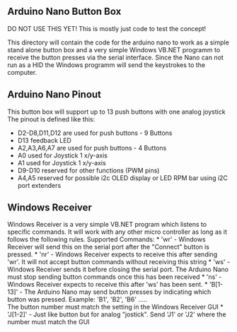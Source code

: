 Arduino Nano Button Box
---

DO NOT USE THIS YET! This is mostly just code to test the concept!


This directory will contain the code for the arduino nano  to work as a simple stand alone button box
and a very simple Windows VB.NET programm to receive the button presses via the serial interface.
Since the Nano can not run as a HID the Windows programm will send the keystrokes to the computer.

Arduino Nano Pinout
---
This button box will support up to 13 push buttons with one analog joystick
The pinout is defined like this:

* D2-D8,D11,D12 are used for push buttons - 9 Buttons
* D13 feedback LED
* A2,A3,A6,A7 are used for push buttons - 4 Buttons
* A0 used for Joystick 1 x/y-axis
* A1 used for Joystick 1 x/y-axis
* D9-D10 reserved for other functions (PWM pins)
* A4,A5 reserved for possible i2c OLED display or LED RPM bar using i2C port extenders


Windows Receiver
---
Windows Receiver is a very simple VB.NET program which listens to specific commands.
It will work with any other micro controller as long as it follows the following rules.
Supported Commands:
	* 'wr' - Windows Receiver will send this on the serial port after the "Connect" button is pressed.
	* 'nr' - Windows Receiver expects to receive this after sending 'wr'. It will not accept button commands without receiving this string
	* 'ws' - Windows Receiver sends it before closing the serial port. The Arduino Nano must stop sending button commands once this has been received
	* 'ns' - Windows Receiver expects to receive this after 'ws' has been sent.
	* 'B[1-13]' - The Arduino Nano may send button presses by indicating which button was pressed. Example: 'B1', 'B2', 'B6' .....     
		The button number must match the setting in the Windows Receiver GUI
	* 'J[1-2]' - Just like button but for analog "jostick". Send 'J1' or 'J2' where the number must match the GUI
